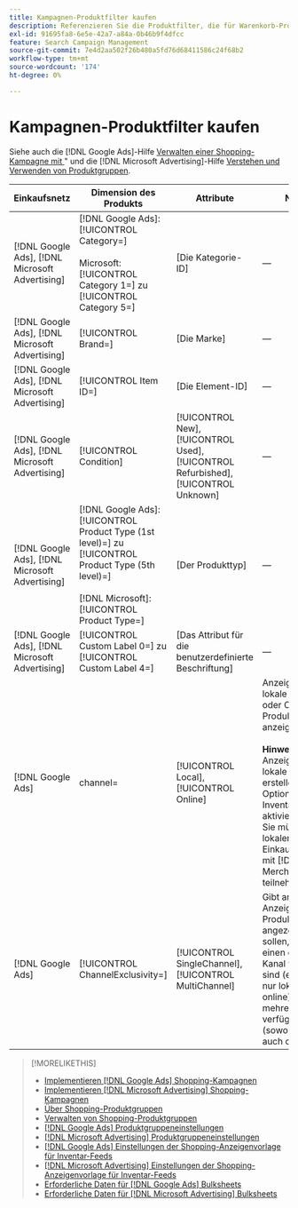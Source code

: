 ```yaml
---
title: Kampagnen-Produktfilter kaufen
description: Referenzieren Sie die Produktfilter, die für Warenkorb-Produktgruppen verfügbar sind.
exl-id: 91695fa8-6e5e-42a7-a84a-0b46b9f4dfcc
feature: Search Campaign Management
source-git-commit: 7e4d2aa502f26b480a5fd76d68411586c24f68b2
workflow-type: tm+mt
source-wordcount: '174'
ht-degree: 0%

---
```


# Kampagnen-Produktfilter kaufen

Siehe auch die [!DNL Google Ads]-Hilfe [Verwalten einer Shopping-Kampagne mit &#x200B;](https://support.google.com/google-ads/answer/6275317)&quot; und die [!DNL Microsoft Advertising]-Hilfe [Verstehen und Verwenden von Produktgruppen](https://help.ads.microsoft.com/#apex/bae/en/56782).

| Einkaufsnetz | Dimension des Produkts | Attribute | Notizen |
|----|----|----|----|
| [!DNL Google Ads], [!DNL Microsoft Advertising] | [!DNL Google Ads]: [!UICONTROL Category=]<br><br>Microsoft: [!UICONTROL Category 1=] zu [!UICONTROL Category 5=] | \[Die Kategorie-ID\] | — |
| [!DNL Google Ads], [!DNL Microsoft Advertising] | [!UICONTROL Brand=] | \[Die Marke\] | — |
| [!DNL Google Ads], [!DNL Microsoft Advertising] | [!UICONTROL Item ID=] | \[Die Element-ID\] | — |
| [!DNL Google Ads], [!DNL Microsoft Advertising] | [!UICONTROL Condition] | [!UICONTROL New], [!UICONTROL Used], [!UICONTROL Refurbished], [!UICONTROL Unknown] | — |
| [!DNL Google Ads], [!DNL Microsoft Advertising] | [!DNL Google Ads]: [!UICONTROL Product Type (1st level)=] zu [!UICONTROL Product Type (5th level)=]<br><br>[!DNL Microsoft]: [!UICONTROL Product Type=] | \[Der Produkttyp\] | — |
| [!DNL Google Ads], [!DNL Microsoft Advertising] | [!UICONTROL Custom Label 0=] zu [!UICONTROL Custom Label 4=] | \[Das Attribut für die benutzerdefinierte Beschriftung\] | — |
| [!DNL Google Ads] | channel= | [!UICONTROL Local], [!UICONTROL Online] | Anzeigen nur für lokale Produkte oder Online-Produkte anzeigen.<br><br><b>Hinweis:</b> Um Anzeigen für lokale Produkte zu erstellen, muss die Option „Lokale Inventaranzeigen“ aktiviert sein und Sie müssen am lokalen Einkaufsprogramm mit [!DNL Google Merchant Center] teilnehmen. |
| [!DNL Google Ads] | [!UICONTROL ChannelExclusivity=] | [!UICONTROL SingleChannel], [!UICONTROL MultiChannel] | Gibt an, ob Anzeigen für Produkte angezeigt werden sollen, die nur für einen einzelnen Kanal verfügbar sind (entweder nur lokal oder nur online) oder für mehrere Kanäle verfügbar sind (sowohl lokal als auch online). |

>[!MORELIKETHIS]
>
>* [Implementieren [!DNL Google Ads] Shopping-Kampagnen](/help/search-social-commerce/campaign-management/special-workflows/google-shopping-campaigns.md)
>* [Implementieren [!DNL Microsoft Advertising] Shopping-Kampagnen](/help/search-social-commerce/campaign-management/special-workflows/microsoft-shopping-campaigns.md)
>* [Über Shopping-Produktgruppen](product-group-about.md)
>* [Verwalten von Shopping-Produktgruppen](product-group-manage.md)
>* [[!DNL Google Ads] Produktgruppeneinstellungen](/help/search-social-commerce/campaign-management/campaigns/product-group-settings-google.md)
>* [[!DNL Microsoft Advertising] Produktgruppeneinstellungen](/help/search-social-commerce/campaign-management/campaigns/product-group-settings-microsoft.md)
>* [[!DNL Google Ads] Einstellungen der Shopping-Anzeigenvorlage für Inventar-Feeds](/help/search-social-commerce/campaign-management/inventory-feeds/ad-templates/template-google-shopping.md)
>* [[!DNL Microsoft Advertising] Einstellungen der Shopping-Anzeigenvorlage für Inventar-Feeds](/help/search-social-commerce/campaign-management/inventory-feeds/ad-templates/template-microsoft-shopping.md)
>* [Erforderliche Daten für  [!DNL Google Ads] Bulksheets](/help/search-social-commerce/campaign-management/bulksheets/bulksheet-data-formats/bulksheet-data-google.md)
>* [Erforderliche Daten für  [!DNL Microsoft Advertising] Bulksheets](/help/search-social-commerce/campaign-management/bulksheets/bulksheet-data-formats/bulksheet-data-microsoft.md)

